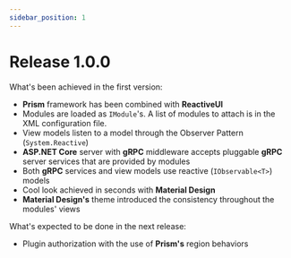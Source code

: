 ```yaml
---
sidebar_position: 1
---
```


# Release 1.0.0

What's been achieved in the first version:

- **Prism** framework has been combined with **ReactiveUI**
- Modules are loaded as `IModule`'s. A list of modules to attach is in the XML configuration file.
- View models listen to a model through the Observer Pattern (`System.Reactive`)
- **ASP.NET Core** server with **gRPC** middleware accepts pluggable **gRPC** server services that are provided by modules
- Both **gRPC** services and view models use reactive (`IObservable<T>`) models
- Cool look achieved in seconds with **Material Design**
- **Material Design's** theme introduced the consistency throughout the modules' views

What's expected to be done in the next release:

- Plugin authorization with the use of **Prism's** region behaviors